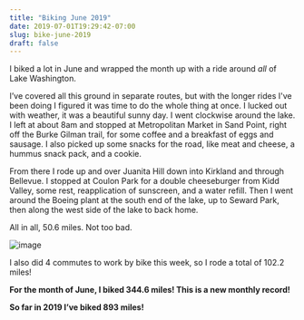```yaml
---
title: "Biking June 2019"
date: 2019-07-01T19:29:42-07:00
slug: bike-june-2019
draft: false
---
```


I biked a lot in June and wrapped the month up with a ride around *all* of Lake Washington.

I’ve covered all this ground in separate routes, but with the longer rides I've been doing I figured it was time to do the whole thing at once. I lucked out with weather, it was a beautiful sunny day. I went clockwise around the lake. I left at about 8am and stopped at Metropolitan Market in Sand Point, right off the Burke Gilman trail, for some coffee and a breakfast of eggs and sausage. I also picked up some snacks for the road, like meat and cheese, a hummus snack pack, and a cookie.

From there I rode up and over Juanita Hill down into Kirkland and through Bellevue. I stopped at Coulon Park for a double cheeseburger from Kidd Valley, some rest, reapplication of sunscreen, and a water refill. Then I went around the Boeing plant at the south end of the lake, up to Seward Park, then along the west side of the lake to back home. 

All in all, 50.6 miles. Not too bad.

![image](/images/IMG_1149.JPG)

I also did 4 commutes to work by bike this week, so I rode a total of 102.2 miles!

**For the month of June, I biked 344.6 miles! This is a new monthly record!**

**So far in 2019 I’ve biked 893 miles!**

